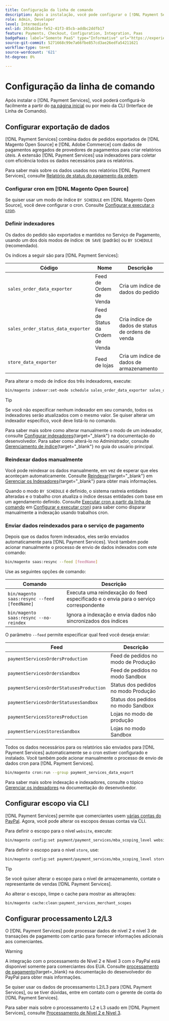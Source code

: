 ```yaml
---
title: Configuração da linha de comando
description: Após a instalação, você pode configurar o [!DNL Payment Services] usando a Interface de Linha de Comando (CLI).
role: Admin, Developer
level: Intermediate
exl-id: 265ab1be-fe52-41f3-85cb-addbc2ddfb17
feature: Payments, Checkout, Configuration, Integration, Paas
badgePaas: label="Somente PaaS" type="Informative" url="https://experienceleague.adobe.com/pt-br/docs/commerce/user-guides/product-solutions" tooltip="Aplica-se somente a projetos do Adobe Commerce na nuvem (infraestrutura do PaaS gerenciada pela Adobe) e a projetos locais."
source-git-commit: 5271668c99e7a66fbe857cd3ae26edfa54211621
workflow-type: tm+mt
source-wordcount: '621'
ht-degree: 0%

---
```


# Configuração da linha de comando

Após instalar o [!DNL Payment Services], você poderá configurá-lo facilmente a partir do [na página inicial](payments-home.md) ou por meio da CLI (Interface de Linha de Comando).

## Configurar exportação de dados

[!DNL Payment Services] combina dados de pedidos exportados de [!DNL Magento Open Source] e [!DNL Adobe Commerce] com dados de pagamentos agregados de provedores de pagamentos para criar relatórios úteis. A extensão [!DNL Payment Services] usa indexadores para coletar com eficiência todos os dados necessários para os relatórios.

Para saber mais sobre os dados usados nos relatórios [!DNL Payment Services], consulte [Relatório de status do pagamento da ordem](order-payment-status.md#data-used-in-the-report).

### Configurar cron em [!DNL Magento Open Source]

Se quiser usar um modo de índice `BY SCHEDULE` em [!DNL Magento Open Source], você deve configurar o cron. Consulte [Configurar e executar o cron](https://experienceleague.adobe.com/pt-br/docs/commerce-operations/configuration-guide/cli/configure-cron-jobs).

### Definir indexadores

Os dados do pedido são exportados e mantidos no Serviço de Pagamento, usando um dos dois modos de índice: `ON SAVE` (padrão) ou `BY SCHEDULE` (recomendado).

Os índices a seguir são para [!DNL Payment Services]:

| Código | Nome | Descrição |
|    ---    |  ---  |  ---  |
| `sales_order_data_exporter` | Feed de Ordem de Venda | Cria um índice de dados do pedido |
| `sales_order_status_data_exporter` | Feed de Status da Ordem de Venda | Cria índice de dados de status de ordens de venda |
| `store_data_exporter` | Feed de lojas | Cria um índice de dados de armazenamento |

Para alterar o modo de índice dos três indexadores, execute:

```bash
bin/magento indexer:set-mode schedule sales_order_data_exporter sales_order_status_data_exporter store_data_exporter
```

>[!TIP]
>
>Se você não especificar nenhum indexador em seu comando, todos os indexadores serão atualizados com o mesmo valor. Se quiser alterar um indexador específico, você deve listá-lo no comando.

Para saber mais sobre como alterar manualmente o modo de um indexador, consulte [Configurar indexadores](https://experienceleague.adobe.com/pt-br/docs/commerce-operations/configuration-guide/cli/manage-indexers#configure-indexers){target="_blank"} na documentação do desenvolvedor. Para saber como alterá-lo no Administrador, consulte [Gerenciamento de índice](https://experienceleague.adobe.com/pt-br/docs/commerce-admin/systems/tools/index-management#change-the-index-mode){target="_blank"} no guia do usuário principal.

### Reindexar dados manualmente

Você pode reindexar os dados manualmente, em vez de esperar que eles aconteçam automaticamente. Consulte [Reindexar](https://experienceleague.adobe.com/pt-br/docs/commerce-operations/configuration-guide/cli/manage-indexers#reindex){target="_blank"} em [Gerenciar os Indexadores](https://experienceleague.adobe.com/pt-br/docs/commerce-operations/configuration-guide/cli/manage-indexers){target="_blank"} para obter mais informações.

Quando o modo `BY SCHEDULE` é definido, o sistema rastreia entidades alteradas e o trabalho cron atualiza o índice dessas entidades com base em um agendamento definido. Consulte [Executar cron a partir da linha de comando](https://experienceleague.adobe.com/pt-br/docs/commerce-operations/configuration-guide/cli/configure-cron-jobs#config-cli-cron-group-run) em [Configurar e executar cron](https://experienceleague.adobe.com/pt-br/docs/commerce-operations/configuration-guide/cli/configure-cron-jobs)) para saber como disparar manualmente a indexação usando trabalhos cron.

### Enviar dados reindexados para o serviço de pagamento

Depois que os dados forem indexados, eles serão enviados automaticamente para [!DNL Payment Services]. Você também pode acionar manualmente o processo de envio de dados indexados com este comando:

```bash
bin/magento saas:resync --feed [feedName]
```

Use as seguintes opções de comando:

| Comando | Descrição |
|  ---  |  ---  |
| `bin/magento saas:resync --feed [feedName]` | Executa uma reindexação do feed especificado e o envia para o serviço correspondente |
| `bin/magento saas:resync --no-reindex` | Ignora a indexação e envia dados não sincronizados dos índices |

O parâmetro `--feed` permite especificar qual feed você deseja enviar:

| Feed | Descrição |
|  ---  |  ---  |
| `paymentServicesOrdersProduction` | Feed de pedidos no modo de Produção |
| `paymentServicesOrdersSandbox` | Feed de pedidos no modo Sandbox |
| `paymentServicesOrderStatusesProduction` | Status dos pedidos no modo Produção |
| `paymentServicesOrderStatusesSandbox` | Status dos pedidos no modo Sandbox |
| `paymentServicesStoresProduction` | Lojas no modo de produção |
| `paymentServicesStoresSandbox` | Lojas no modo Sandbox |

Todos os dados necessários para os relatórios são enviados para [!DNL Payment Services] automaticamente se o cron estiver configurado e instalado. Você também pode acionar manualmente o processo de envio de dados cron para [!DNL Payment Services].

```bash
bin/magento cron:run --group payment_services_data_export
```

Para saber mais sobre indexação e indexadores, consulte o tópico [Gerenciar os indexadores](https://experienceleague.adobe.com/pt-br/docs/commerce-operations/configuration-guide/cli/manage-indexers) na documentação do desenvolvedor.

## Configurar escopo via CLI

[!DNL Payment Services] permite que comerciantes usem [várias contas do PayPal](settings.md#use-multiple-paypal-accounts). Agora, você pode alterar os escopos dessas contas via CLI.

Para definir o escopo para o nível `website`, execute:

```bash
bin/magento config:set payment/payment_services/mba_scoping_level website
```

Para definir o escopo para o nível `store`, use:

```bash
bin/magento config:set payment/payment_services/mba_scoping_level store
```

>[!TIP]
>
> Se você quiser alterar o escopo para o nível de armazenamento, contate o representante de vendas [!DNL Payment Services].

Ao alterar o escopo, limpe o cache para mostrar as alterações:

```bash
bin/magento cache:clean:payment_services_merchant_scopes
```

## Configurar processamento L2/L3

O [!DNL Payment Services] pode processar dados de nível 2 e nível 3 de transações de pagamento com cartão para fornecer informações adicionais aos comerciantes.

>[!WARNING]
>
> A integração com o processamento de Nível 2 e Nível 3 com o PayPal está disponível somente para comerciantes dos EUA. Consulte [processamento de pagamento](https://developer.paypal.com/docs/checkout/advanced/processing/){target=_blank} na documentação do desenvolvedor do PayPal para obter mais informações.

Se quiser usar os dados de processamento L2/L3 para [!DNL Payment Services], ou se tiver dúvidas, entre em contato com o gerente de conta do [!DNL Payment Services].

Para saber mais sobre o processamento L2 e L3 usado em [!DNL Payment Services], consulte [Processamento de Nível 2 e Nível 3](levels-card-payment-transactions.md).

